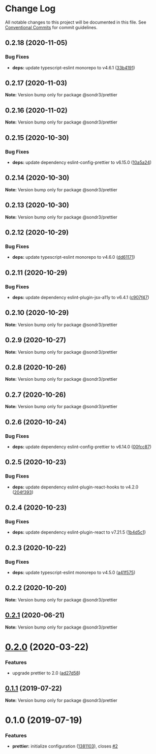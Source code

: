 # Change Log

All notable changes to this project will be documented in this file.
See [Conventional Commits](https://conventionalcommits.org) for commit guidelines.

## 0.2.18 (2020-11-05)


### Bug Fixes

* **deps:** update typescript-eslint monorepo to v4.6.1 ([33b4191](https://github.com/sondr3/frontend-config/commit/33b4191261c80fb7c8a74bf816c1ca3fc8b9c548))





## 0.2.17 (2020-11-03)

**Note:** Version bump only for package @sondr3/prettier





## 0.2.16 (2020-11-02)

**Note:** Version bump only for package @sondr3/prettier





## 0.2.15 (2020-10-30)


### Bug Fixes

* **deps:** update dependency eslint-config-prettier to v6.15.0 ([10a5a24](https://github.com/sondr3/frontend-config/commit/10a5a2425f2c21d27e64fe4914c620cd70c6db7c))





## 0.2.14 (2020-10-30)

**Note:** Version bump only for package @sondr3/prettier





## 0.2.13 (2020-10-30)

**Note:** Version bump only for package @sondr3/prettier





## 0.2.12 (2020-10-29)


### Bug Fixes

* **deps:** update typescript-eslint monorepo to v4.6.0 ([dd61171](https://github.com/sondr3/frontend-config/commit/dd611711ca26d2f2a687513910602fe2f2e5bc3c))





## 0.2.11 (2020-10-29)


### Bug Fixes

* **deps:** update dependency eslint-plugin-jsx-a11y to v6.4.1 ([c907f47](https://github.com/sondr3/frontend-config/commit/c907f47cae26ea0b1c7eae3017d7e92c3993eda8))





## 0.2.10 (2020-10-29)

**Note:** Version bump only for package @sondr3/prettier





## 0.2.9 (2020-10-27)

**Note:** Version bump only for package @sondr3/prettier





## 0.2.8 (2020-10-26)

**Note:** Version bump only for package @sondr3/prettier





## 0.2.7 (2020-10-26)

**Note:** Version bump only for package @sondr3/prettier





## 0.2.6 (2020-10-24)


### Bug Fixes

* **deps:** update dependency eslint-config-prettier to v6.14.0 ([00fcc87](https://github.com/sondr3/frontend-config/commit/00fcc877acf4d208307149c76d4ff53cd0efea7f))





## 0.2.5 (2020-10-23)


### Bug Fixes

* **deps:** update dependency eslint-plugin-react-hooks to v4.2.0 ([204f393](https://github.com/sondr3/frontend-config/commit/204f39352dbe94902eccab790bf21faf3b0fda3a))





## 0.2.4 (2020-10-23)


### Bug Fixes

* **deps:** update dependency eslint-plugin-react to v7.21.5 ([1b4d5c1](https://github.com/sondr3/frontend-config/commit/1b4d5c17c7afa602da23e802d4da4b1f30a6ae83))





## 0.2.3 (2020-10-22)


### Bug Fixes

* **deps:** update typescript-eslint monorepo to v4.5.0 ([a41f575](https://github.com/sondr3/frontend-config/commit/a41f575d68087dcc19d9cac3102e068ac9d7bd92))





## 0.2.2 (2020-10-20)

**Note:** Version bump only for package @sondr3/prettier





## [0.2.1](https://github.com/sondr3/frontend-config/compare/@sondr3/prettier@0.2.0...@sondr3/prettier@0.2.1) (2020-06-21)

**Note:** Version bump only for package @sondr3/prettier

# [0.2.0](https://github.com/sondr3/frontend-config/compare/@sondr3/prettier@0.1.1...@sondr3/prettier@0.2.0) (2020-03-22)

### Features

- upgrade prettier to 2.0 ([ad27d58](https://github.com/sondr3/frontend-config/commit/ad27d5899d2541d60b5f9e8dbc972fe4bc3e6a3f))

## [0.1.1](https://github.com/sondr3/frontend-config/compare/@sondr3/prettier@0.1.0...@sondr3/prettier@0.1.1) (2019-07-22)

**Note:** Version bump only for package @sondr3/prettier

# 0.1.0 (2019-07-19)

### Features

- **prettier:** initialize configuration ([1381103](https://github.com/sondr3/frontend-config/commit/1381103)), closes [#2](https://github.com/sondr3/frontend-config/issues/2)
